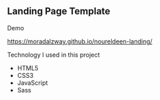 ##  Landing Page Template

Demo

https://moradalzway.github.io/noureldeen-landing/


Technology I used in this project

- HTML5
- CSS3 
- JavaScript
- Sass
